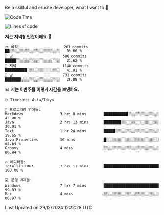 Be a skillful and erudite developer, what I want to.👶

<!--START_SECTION:waka-->
![Code Time](http://img.shields.io/badge/Code%20Time-1%2C493%20hrs%2019%20mins-blue)

![Lines of code](https://img.shields.io/badge/%EC%A0%80%EB%8A%94%20%EC%97%AC%ED%83%9C%EA%B9%8C%EC%A7%80%20-918.3%20thousand%20%EC%A4%84%EC%9D%98%20%EC%BD%94%EB%93%9C%EB%A5%BC%20%EC%9E%91%EC%84%B1%ED%96%88%EC%96%B4%EC%9A%94.-blue)

**저는 저녁형 인간이에요. 🦉** 

```text
🌞 아침                     261 commits         ██░░░░░░░░░░░░░░░░░░░░░░░   09.60 % 
🌆 낮　                     588 commits         █████░░░░░░░░░░░░░░░░░░░░   21.62 % 
🌃 저녁                     1140 commits        ██████████░░░░░░░░░░░░░░░   41.91 % 
🌙 밤　                     731 commits         ███████░░░░░░░░░░░░░░░░░░   26.88 % 
```


📊 **저는 이번주를 이렇게 시간을 보냈어요.** 

```text
🕑︎ Timezone: Asia/Tokyo

💬 프로그래밍 언어들: 
Markdown                 3 hrs 8 mins        ███████████░░░░░░░░░░░░░░   43.80 % 
Java                     2 hrs 13 mins       ████████░░░░░░░░░░░░░░░░░   30.91 % 
Text                     1 hr 24 mins        █████░░░░░░░░░░░░░░░░░░░░   19.65 % 
Java Properties          16 mins             █░░░░░░░░░░░░░░░░░░░░░░░░   03.84 % 
Groovy                   4 mins              ░░░░░░░░░░░░░░░░░░░░░░░░░   00.94 % 

🔥 에디터들: 
IntelliJ IDEA            7 hrs 11 mins       █████████████████████████   100.00 % 

💻 운영 체제들: 
Windows                  7 hrs 7 mins        █████████████████████████   99.03 % 
Mac                      4 mins              ░░░░░░░░░░░░░░░░░░░░░░░░░   00.97 % 
```


 Last Updated on 29/12/2024 12:22:28 UTC
<!--END_SECTION:waka-->
